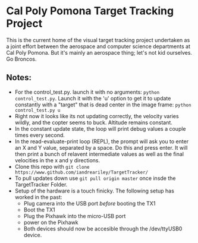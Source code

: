 # Cal Poly Pomona Target Tracking Project

This is the current home of the visual target tracking project undertaken as a joint effort between the aerospace and computer science departments at Cal Poly Pomona. But it's mainly an aerospace thing; let's not kid ourselves. Go Broncos.

## Notes:
- For the control_test.py. launch it with no arguments: `python control_test.py`. Launch it with the 'u' option to get it to update constantly with a "target" that is dead center in the image frame: `python control_test.py u`
- Right now it looks like its not updating correctly, the velocity varies wildly, and the copter seems to buck. Altitude remains constant.
- In the constant update state, the loop will print debug values a couple times every second.
- In the read-evaluate-print loop (REPL), the prompt will ask you to enter an X and Y value, separated by a space. Do this and press enter. It will then print a bunch of relavent intermediate values as well as the final velocities in the x and y directions.
- Clone this repo with `git clone https://www.github.com/iandreariley/TargetTracker/`
- To pull updates down use `git pull origin master` once insde the TargetTracker Folder.
- Setup of the hardware is a touch finicky. The following setup has worked in the past:
    - Plug camera into the USB port _before_ booting the TX1
    - Boot the TX1
    - Plug the Pixhawk into the micro-USB port
    - power on the Pixhawk
    - Both devices should now be accesible through the /dev/ttyUSB0 device.